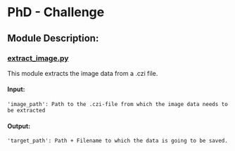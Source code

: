 # PhD - Challenge

## Module Description:

### [extract_image.py](https://github.com/SimonBon/Wien_Project/blob/master/extract_image.py)

This module extracts the image data from a .czi file.

#### Input: 
    'image_path': Path to the .czi-file from which the image data needs to be extracted

#### Output: 
    'target_path': Path + Filename to which the data is going to be saved.



